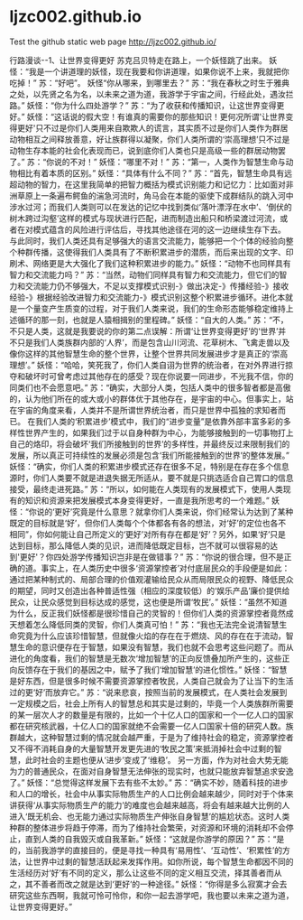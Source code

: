 # ljzc002.github.io
Test the github static web page
http://ljzc002.github.io/

行路漫谈--1、让世界变得更好
苏克吕贝特走在路上，一个妖怪跳了出来。
妖怪：“我是一个讲道理的妖怪，现在我要和你讲道理，如果你说不上来，我就把你吃掉！”
苏：“好吧”。
妖怪“你从哪来，到哪里去？”
苏：“我在春秋之时生于雅典之处，以先贤之名为名，以未来之道为道，我游学于宇宙之间，行经此处，遇汝拦路。”
妖怪：“你为什么四处游学？”
苏：“为了收获和传播知识，让这世界变得更好。”
妖怪：“这话说的假大空！有谁真的需要你的那些知识！更何况所谓'让世界变得更好'只不过是你们人类用来自欺欺人的谎言，其实质不过是你们人类作为群居动物相互之间释放善意，好让族群得以凝聚，你们人类所谓的‘崇高理想’只不过是动物生存本能的社会化表现而已，说到底你们人类也只是高级一些的群居动物罢了。”
苏：“你说的不对！”
妖怪：“哪里不对！”
苏：“第一，人类作为智慧生命与动物相比有着本质的区别。”
妖怪：“具体有什么不同？”
苏：“首先，智慧生命具有远超动物的智力，在这里我简单的把智力概括为模式识别能力和记忆力：比如面对非洲草原上一条遍布鳄鱼的湍急河流时，角马会在本能的驱使下成群结队的跳入河中涉水过河；而我们人类则可以在发达的记忆中找到类似‘落叶漂浮在水中’、‘倒伏的树木跨过沟壑’这样的模式与现状进行匹配，进而制造出船只和桥梁渡过河流，或者在对模式蕴含的风险进行评估后，寻找其他途径在河的这一边继续生存下去。
与此同时，我们人类还具有足够强大的语言交流能力，能够把一个个体的经验向整个种群传播，这使得我们人类具有了不断积累进步的潜质，而后来出现的文字、印刷术、网络更是大大强化了我们这种积累进步的能力。”
妖怪：“动物不也同样具有智力和交流能力吗？”
苏：“当然，动物们同样具有智力和交流能力，但它们的智力和交流能力仍不够强大，不足以支撑模式识别-》做出决定-》传播经验-》接收经验-》根据经验改进智力和交流能力-》模式识别这整个积累进步循环。进化本就是一个量变产生质变的过程，对于我们人类来说，我们的生命形态能够稳定维持上述循环的那一刻，也就是人猿相揖别的里程碑。”
妖怪：“自大的人类。”
苏：“不，不只是人类，这就是我要说的你的第二点误解：所谓‘让世界变得更好’的‘世界’并不只是我们人类族群内部的‘人界’，而是包含山川河流、花草树木、飞禽走兽以及像你这样的其他智慧生命的整个世界，让整个世界共同发展进步才是真正的‘崇高理想’。”
妖怪：“哈哈，笑死我了，你们人类自诩为世界的统治者，在对外界进行掠夺和破坏时可曾考虑过其他存在的感受？现在你说要一同进步，不光我不信，你的同类们也不会愿意吧。”
苏：“确实，大部分人类，包括人类中的很多智者都是高傲的，认为他们所在的或大或小的群体优于其他存在，是宇宙的中心。但事实上，站在宇宙的角度来看，人类并不是所谓世界统治者，而只是世界中孤独的求知者而已。
在我们人类的‘积累进步’模式中，我们的“进步变量”是依靠外部丰富多彩的多样性世界产生的，如果我们过于以自身种群为中心，为能够接触到的一切事物打上自己的烙印，将会破坏‘我们所接触到的世界’的多样性，并最终反过来限制我们的发展，所以真正可持续性的发展必须是包含‘我们所能接触到的世界’的整体发展。”
妖怪：“确实，你们人类的积累进步模式还存在很多不足，特别是在存在多个信息源时，你们人类要不就是进退失据无所适从，要不就是只挑选适合自己胃口的信息接受，最终走进死路。”
苏：“所以，如何能在人类现有的发展模式下，使用人类现有的知识和资源来把发展模式本身变得更好，一直是我所思考的一个难题。”
妖怪：“你说的‘更好’究竟是什么意思？就拿你们人类来说，你们经常认为达到了某种既定的目标就是‘好’，但你们人类每个个体都各有各的想法，对‘好’的定位也各不相同”，你如何能让自己所定义的‘更好’对所有存在都是‘好’？另外，如果‘好’只是达到目标，那么降低人类的见识，进而降低既定目标，岂不就可以很容易的达到'更好'？你四处游学传播知识岂非是在做错事？”
苏：“你说的很合理，但不是正确的道。事实上，在人类历史中很多‘资源掌控者’对付底层民众的手段便是如此：通过把某种制式的、局部合理的价值观灌输给民众从而局限民众的视野、降低民众的期望，同时又创造出各种普适性强（相应的深度较低）的‘娱乐产品’廉价提供给民众，让民众感觉到目标达成的感觉，这也便是所谓‘牧民’。”
妖怪：“虽然不知道为什么，反正我们妖怪都是很珍惜自己的灵智的！但你们人类的资源掌控者竟然成天想着怎么降低同类的灵智，你们人类真可怕！”
苏：“我也无法完全说清智慧生命究竟为什么应该珍惜智慧，但就像火焰的存在在于燃烧、风的存在在于流动，智慧生命的意识便存在于智慧，如果没有智慧，我们也就不会思考这些问题了。而从进化的角度看，我们的智慧是无数次‘增加智慧’的正向反馈叠加所产生的，这些正向反馈存在于我们的基因之中，赋予了我们‘增加智慧’的进化惯性。”
妖怪：“智慧是好东西，但是很多时候不需要资源掌控者牧民，人类自己就会为了让当下的生活过的更‘好’而放弃它。”
苏：“说来悲哀，按照当前的发展模式，在人类社会发展到一定规模之后，社会上所有人的智慧总和其实是过剩的，毕竟一个人类族群所需要的某一层次人才的数量是有限的，比如一个十亿人口的国家和一个一亿人口的国家都在研究核武器，十亿人口的国家就绝不会需要一亿人口国家十倍的研究人数。族群越大，这种智慧过剩的情况就会越严重，于是为了维持社会的稳定，资源掌控者又不得不消耗自身的大量智慧开发更先进的‘牧民之策’来抵消掉社会中过剩的智慧，此时社会的主题也便从‘进步’变成了‘维稳’。
另一方面，作为对社会大势无能为力的普通民众，在面对自身智慧无法伸张的现实时，也就只能放弃智慧追求安逸了。”
妖怪：“总觉得这样发展下去有些不太妙。”
苏：“确实不妙，随着科技的进步和人口的增长，社会中从事实际物质生产的人口比例会越来越少，同时对于个体来讲获得‘从事实际物质生产的能力’的难度也会越来越高，将会有越来越大比例的人进入‘既无机会、也无能力通过实际物质生产伸张自身智慧’的尴尬状态。这时人类种群的整体进步将趋于停滞，而为了维持社会繁荣，对资源和环境的消耗却不会停止，直到人类的自我毁灭或自我革新。”
妖怪：“这就是你游学的原因？”
苏：“是的，当前我游学的直接目的，便是寻找一种具有‘易用性’、‘互动性’、‘积累性’的方法，让世界中过剩的智慧活跃起来发挥作用。如你所说，每个智慧生命都因不同的生活经历对‘好’有不同的定义，那么让这些不同的定义相互交流，择其善者而从之，其不善者而改之就是达到‘更好’的一种途径。”
妖怪：“你得是多么寂寞才会去研究这些东西啊，我就可怜可怜你，和你一起去游学吧，我也要以未来之道为道，让世界变得更好。”

